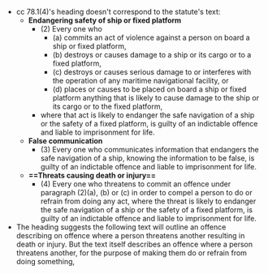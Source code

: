 - cc 78.1(4)'s heading doesn't correspond to the statute's text:
	- **Endangering safety of ship or fixed platform**
		- (2) Every one who
			- (a) commits an act of violence against a person on board a ship or fixed platform,
			- (b) destroys or causes damage to a ship or its cargo or to a fixed platform,
			- (c) destroys or causes serious damage to or interferes with the operation of any maritime navigational facility, or
			- (d) places or causes to be placed on board a ship or fixed platform anything that is likely to cause damage to the ship or its cargo or to the fixed platform,
		- where that act is likely to endanger the safe navigation of a ship or the safety of a fixed platform, is guilty of an indictable offence and liable to imprisonment for life.
	- **False communication**
		- (3) Every one who communicates information that endangers the safe navigation of a ship, knowing the information to be false, is guilty of an indictable offence and liable to imprisonment for life.
	- **==Threats causing death or injury==**
		- (4) Every one who threatens to commit an offence under paragraph (2)(a), (b) or (c) in order to compel a person to do or refrain from doing any act, where the threat is likely to endanger the safe navigation of a ship or the safety of a fixed platform, is guilty of an indictable offence and liable to imprisonment for life.
- The heading suggests the following text will outline an offence describing on offence where a person threatens another resulting in death or injury. But the text itself describes an offence where a person threatens another, for the purpose of making them do or refrain from doing something,